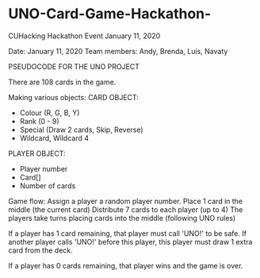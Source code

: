 # UNO-Card-Game-Hackathon-
CUHacking Hackathon Event January 11, 2020

Date: January 11, 2020
Team members: Andy, Brenda, Luis, Navaty

PSEUDOCODE FOR THE UNO PROJECT

There are 108 cards in the game.

Making various objects:
CARD OBJECT:
- Colour (R, G, B, Y)
- Rank (0 - 9)
- Special (Draw 2 cards, Skip, Reverse)
- Wildcard, Wildcard 4

PLAYER OBJECT:
- Player number
- Card[] 
- Number of cards

Game flow:
Assign a player a random player number.
Place 1 card in the middle (the current card)
Distribute 7 cards to each player (up to 4)
The players take turns placing cards into the middle (following UNO rules)

If a player has 1 card remaining, that player must call 'UNO!' to be safe.
If another player calls 'UNO!' before this player, this player must draw 1 extra card from the deck.

If a player has 0 cards remaining, that player wins and the game is over.


